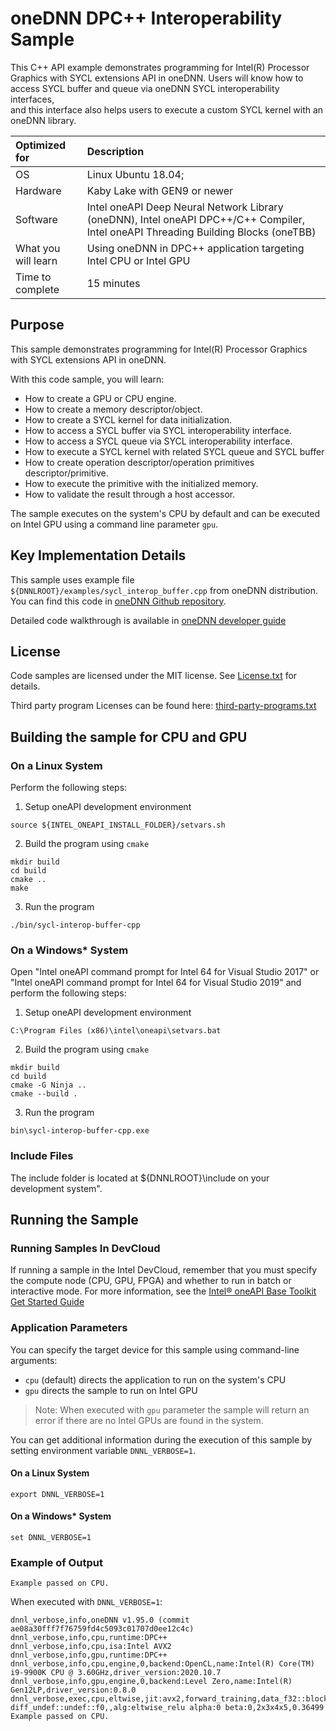 # oneDNN DPC++ Interoperability Sample

This C++ API example demonstrates programming for Intel(R) Processor Graphics with SYCL extensions API in oneDNN. 
Users will know how to access SYCL buffer and queue via oneDNN SYCL interoperability interfaces,  
and this interface also helps users to execute a custom SYCL kernel with an oneDNN library.

| Optimized for                      | Description
| :---                               | :---
| OS                                 | Linux Ubuntu 18.04;
| Hardware                           | Kaby Lake with GEN9 or newer
| Software                           | Intel oneAPI Deep Neural Network Library (oneDNN), Intel oneAPI DPC++/C++ Compiler, Intel oneAPI Threading Building Blocks (oneTBB)
| What you will learn                | Using oneDNN in DPC++ application targeting Intel CPU or Intel GPU
| Time to complete                   | 15 minutes

## Purpose

This sample demonstrates programming for Intel(R) Processor Graphics with SYCL extensions API in oneDNN.

With this code sample, you will learn:
* How to create a GPU or CPU engine.
* How to create a memory descriptor/object.
* How to create a SYCL kernel for data initialization.
* How to access a SYCL buffer via SYCL interoperability interface.
* How to access a SYCL queue via SYCL interoperability interface.
* How to execute a SYCL kernel with related SYCL queue and SYCL buffer
* How to create operation descriptor/operation primitives descriptor/primitive.
* How to execute the primitive with the initialized memory.
* How to validate the result through a host accessor.

The sample executes on the system's CPU by default and can be executed on Intel GPU
using a command line parameter `gpu`.

## Key Implementation Details

This sample uses example file `${DNNLROOT}/examples/sycl_interop_buffer.cpp`
from oneDNN distribution. You can find this code in
[oneDNN Github repository](https://github.com/oneapi-src/oneDNN/blob/dev-v2/examples/sycl_interop_buffer.cpp).

Detailed code walkthrough is available in [oneDNN developer guide](https://oneapi-src.github.io/oneDNN/v2/sycl_interop_cpp.html)

## License

Code samples are licensed under the MIT license. See
[License.txt](https://github.com/oneapi-src/oneAPI-samples/blob/master/License.txt) for details.

Third party program Licenses can be found here: [third-party-programs.txt](https://github.com/oneapi-src/oneAPI-samples/blob/master/third-party-programs.txt)
## Building the sample for CPU and GPU

### On a Linux System

Perform the following steps:
1. Setup oneAPI development environment
```
source ${INTEL_ONEAPI_INSTALL_FOLDER}/setvars.sh
```
2. Build the program using `cmake`
```
mkdir build
cd build
cmake ..
make
```
3. Run the program
```
./bin/sycl-interop-buffer-cpp
```

### On a Windows* System 

Open "Intel oneAPI command prompt for Intel 64 for Visual Studio 2017" or 
"Intel oneAPI command prompt for Intel 64 for Visual Studio 2019" and perform the following steps:
1. Setup oneAPI development environment
```
C:\Program Files (x86)\intel\oneapi\setvars.bat
```
2. Build the program using `cmake`
```
mkdir build
cd build
cmake -G Ninja ..
cmake --build .
```

3. Run the program
```
bin\sycl-interop-buffer-cpp.exe
```

### Include Files

The include folder is located at ${DNNLROOT}\include on your development system".

## Running the Sample

### Running Samples In DevCloud
If running a sample in the Intel DevCloud, remember that you must specify the compute node (CPU, GPU, FPGA) and whether to run in batch or interactive mode. For more information, see the [Intel® oneAPI Base Toolkit Get Started Guide](https://devcloud.intel.com/oneapi/get-started/base-toolkit/)

### Application Parameters

You can specify the target device for this sample using command-line arguments:
* `cpu` (default) directs the application to run on the system's CPU
* `gpu` directs the sample to run on Intel GPU

> Note: When executed with `gpu` parameter the 
> sample will return an error if there are no Intel GPUs are found in the system.

You can get additional information during the execution of this sample by setting
environment variable `DNNL_VERBOSE=1`.

#### On a Linux System
```
export DNNL_VERBOSE=1
```
#### On a Windows* System
```
set DNNL_VERBOSE=1
```

### Example of Output

```
Example passed on CPU.
```

When executed with `DNNL_VERBOSE=1`:
```
dnnl_verbose,info,oneDNN v1.95.0 (commit ae08a30fff7f76759fd4c5093c01707d0ee12c4c)
dnnl_verbose,info,cpu,runtime:DPC++
dnnl_verbose,info,cpu,isa:Intel AVX2
dnnl_verbose,info,gpu,runtime:DPC++
dnnl_verbose,info,cpu,engine,0,backend:OpenCL,name:Intel(R) Core(TM) i9-9900K CPU @ 3.60GHz,driver_version:2020.10.7
dnnl_verbose,info,gpu,engine,0,backend:Level Zero,name:Intel(R) Gen12LP,driver_version:0.8.0
dnnl_verbose,exec,cpu,eltwise,jit:avx2,forward_training,data_f32::blocked:abcd:f0 diff_undef::undef::f0,,alg:eltwise_relu alpha:0 beta:0,2x3x4x5,0.36499
Example passed on CPU.
```

